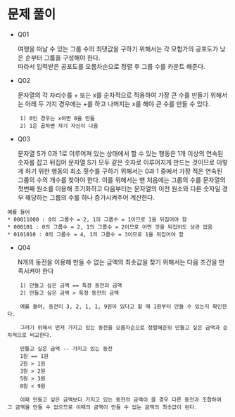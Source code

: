 # 문제 풀이

* Q01

    여행을 떠날 수 있는 그룹 수의 최댓값을 구하기 위해서는 각 모험가의 공포도가 낮은 순부터 그룹을 구성해야 한다. <br/>
    따라서 입력받은 공포도를 오름차순으로 정렬 후 그룹 수를 카운트 해준다.

* Q02

    문자열의 각 자리수를 + 또는 x를 순차적으로 적용하여 가장 큰 수를 만들기 위해서는 아래 두 가지 경우에는 +를 하고 나머지는 x를 해야 큰 수를 만들 수 있다.
```
    1) 0인 경우는 x하면 0을 만듦
    2) 1은 곱하면 자기 자신이 나옴
```

* Q03

    문자열 S가 0과 1로 이루어져 있는 상태에서 할 수 있는 행동은 1개 이상의 연속된 숫자를 잡고 뒤집어 문자열 S가 모두 같은 숫자로 이루어지게 만드는 것이므로 이렇게 하기 위한 행동의 최소 횟수를 구하기 위해서는 0과 1 중에서 가장 적은 연속된 그룹의 수의 개수를 찾아야 한다.
  이를 위해서는 맨 처음에는 그룹의 수를 문자열의 첫번째 원소를 이용해 초기화하고 다음부터는 문자열의 이전 원소와 다른 숫자일 경우 해당하는 그룹의 수를 하나 증가시켜주어 계산한다.

```
예를 들어
* 00011000 : 0의 그룹수 = 2, 1의 그룹수 = 1이므로 1을 뒤집어야 함
* 000101 : 0의 그룹수 = 2, 1의 그룹수 = 2이므로 어떤 것을 뒤집어도 상관 없음
* 0101010 : 0의 그룹수 = 4, 1의 그룹수 = 3이므로 1을 뒤집어야 함
```

* Q04

    N개의 동전을 이용해 만들 수 없는 금액의 최솟값을 찾기 위해서는 다음 조건을 만족시켜야 한다

```
    1) 만들고 싶은 금액 == 특정 동전의 금액
    2) 만들고 싶은 금액 > 특정 동전의 금액

    예를 들어, 동전이 3, 2, 1, 1, 9원이 있다고 할 때 1원부터 만들 수 있는지 확인한다.

    그러기 위해서 먼저 가지고 있는 동전을 오름차순으로 정렬해준뒤 만들고 싶은 금액과 순차적으로 비교한다.

    만들고 싶은 금액 -- 가지고 있는 동전
    1원 == 1원
    2원 > 1원
    3원 > 2원
    5원 > 3원
    8원 < 9원

    이때 만들고 싶은 금액보다 가지고 있는 동전의 금액이 클 경우 다른 동전과 조합하여 그 금액을 만들 수 없으므로 이때의 금액이 만들 수 없는 금액의 최솟값이 된다.
```
